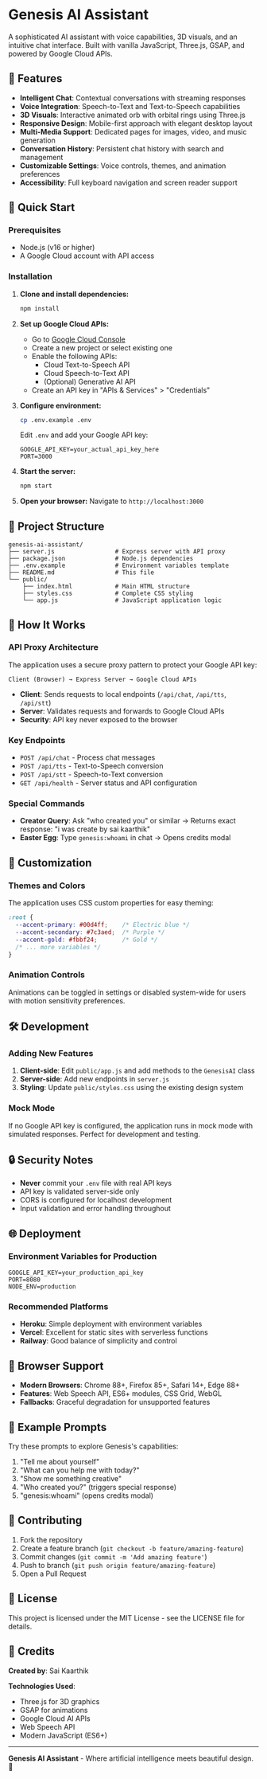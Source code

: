 # Genesis AI Assistant

A sophisticated AI assistant with voice capabilities, 3D visuals, and an intuitive chat interface. Built with vanilla JavaScript, Three.js, GSAP, and powered by Google Cloud APIs.

## 🌟 Features

- **Intelligent Chat**: Contextual conversations with streaming responses
- **Voice Integration**: Speech-to-Text and Text-to-Speech capabilities
- **3D Visuals**: Interactive animated orb with orbital rings using Three.js
- **Responsive Design**: Mobile-first approach with elegant desktop layout
- **Multi-Media Support**: Dedicated pages for images, video, and music generation
- **Conversation History**: Persistent chat history with search and management
- **Customizable Settings**: Voice controls, themes, and animation preferences
- **Accessibility**: Full keyboard navigation and screen reader support

## 🚀 Quick Start

### Prerequisites

- Node.js (v16 or higher)
- A Google Cloud account with API access

### Installation

1. **Clone and install dependencies:**
   ```bash
   npm install
   ```

2. **Set up Google Cloud APIs:**
   - Go to [Google Cloud Console](https://console.cloud.google.com/)
   - Create a new project or select existing one
   - Enable the following APIs:
     - Cloud Text-to-Speech API
     - Cloud Speech-to-Text API
     - (Optional) Generative AI API
   - Create an API key in "APIs & Services" > "Credentials"

3. **Configure environment:**
   ```bash
   cp .env.example .env
   ```
   
   Edit `.env` and add your Google API key:
   ```env
   GOOGLE_API_KEY=your_actual_api_key_here
   PORT=3000
   ```

4. **Start the server:**
   ```bash
   npm start
   ```

5. **Open your browser:**
   Navigate to `http://localhost:3000`

## 📁 Project Structure

```
genesis-ai-assistant/
├── server.js                 # Express server with API proxy
├── package.json              # Node.js dependencies
├── .env.example              # Environment variables template
├── README.md                 # This file
└── public/
    ├── index.html            # Main HTML structure
    ├── styles.css            # Complete CSS styling
    └── app.js                # JavaScript application logic
```

## 🔧 How It Works

### API Proxy Architecture

The application uses a secure proxy pattern to protect your Google API key:

```
Client (Browser) → Express Server → Google Cloud APIs
```

- **Client**: Sends requests to local endpoints (`/api/chat`, `/api/tts`, `/api/stt`)
- **Server**: Validates requests and forwards to Google Cloud APIs
- **Security**: API key never exposed to the browser

### Key Endpoints

- `POST /api/chat` - Process chat messages
- `POST /api/tts` - Text-to-Speech conversion
- `POST /api/stt` - Speech-to-Text conversion
- `GET /api/health` - Server status and API configuration

### Special Commands

- **Creator Query**: Ask "who created you" or similar → Returns exact response: "i was create by sai kaarthik"
- **Easter Egg**: Type `genesis:whoami` in chat → Opens credits modal

## 🎨 Customization

### Themes and Colors

The application uses CSS custom properties for easy theming:

```css
:root {
  --accent-primary: #00d4ff;    /* Electric blue */
  --accent-secondary: #7c3aed;  /* Purple */
  --accent-gold: #fbbf24;       /* Gold */
  /* ... more variables */
}
```

### Animation Controls

Animations can be toggled in settings or disabled system-wide for users with motion sensitivity preferences.

## 🛠️ Development

### Adding New Features

1. **Client-side**: Edit `public/app.js` and add methods to the `GenesisAI` class
2. **Server-side**: Add new endpoints in `server.js`
3. **Styling**: Update `public/styles.css` using the existing design system

### Mock Mode

If no Google API key is configured, the application runs in mock mode with simulated responses. Perfect for development and testing.

## 🔒 Security Notes

- **Never** commit your `.env` file with real API keys
- API key is validated server-side only
- CORS is configured for localhost development
- Input validation and error handling throughout

## 🌐 Deployment

### Environment Variables for Production

```env
GOOGLE_API_KEY=your_production_api_key
PORT=8080
NODE_ENV=production
```

### Recommended Platforms

- **Heroku**: Simple deployment with environment variables
- **Vercel**: Excellent for static sites with serverless functions
- **Railway**: Good balance of simplicity and control

## 📱 Browser Support

- **Modern Browsers**: Chrome 88+, Firefox 85+, Safari 14+, Edge 88+
- **Features**: Web Speech API, ES6+ modules, CSS Grid, WebGL
- **Fallbacks**: Graceful degradation for unsupported features

## 🎯 Example Prompts

Try these prompts to explore Genesis's capabilities:

1. "Tell me about yourself"
2. "What can you help me with today?"
3. "Show me something creative"
4. "Who created you?" (triggers special response)
5. "genesis:whoami" (opens credits modal)

## 🤝 Contributing

1. Fork the repository
2. Create a feature branch (`git checkout -b feature/amazing-feature`)
3. Commit changes (`git commit -m 'Add amazing feature'`)
4. Push to branch (`git push origin feature/amazing-feature`)
5. Open a Pull Request

## 📄 License

This project is licensed under the MIT License - see the LICENSE file for details.

## 🙏 Credits

**Created by**: Sai Kaarthik

**Technologies Used**:
- Three.js for 3D graphics
- GSAP for animations  
- Google Cloud AI APIs
- Web Speech API
- Modern JavaScript (ES6+)

---

**Genesis AI Assistant** - Where artificial intelligence meets beautiful design. 🌌
